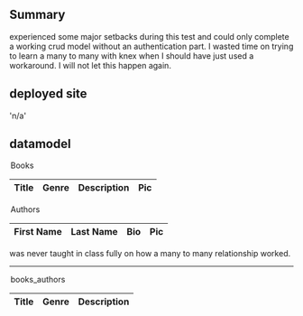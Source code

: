 ## Summary

experienced some major setbacks during this test and could only complete a working crud model without an authentication part. I wasted time on trying to learn a many to many with knex when I should have just used a workaround. I will not let this happen again.

## deployed site
'n/a'

## datamodel

<table>
	<thead>
		<legend>Books</legend>
		<th>Title</th>
		<th>Genre</th>
		<th>Description</th>
		<th>Pic</th>
	</thead>
</table>

<table>
	<thead>
		<legend>Authors</legend>
		<th>First Name</th>
		<th>Last Name</th>
		<th>Bio</th>
		<th>Pic</th>
	</thead>
</table>

was never taught in class fully on how a many to many relationship worked.
<hr>
<table>
	<thead>
		<legend>books_authors</legend>
		<th>Title</th>
		<th>Genre</th>
		<th>Description</th>
	</thead>
</table>
